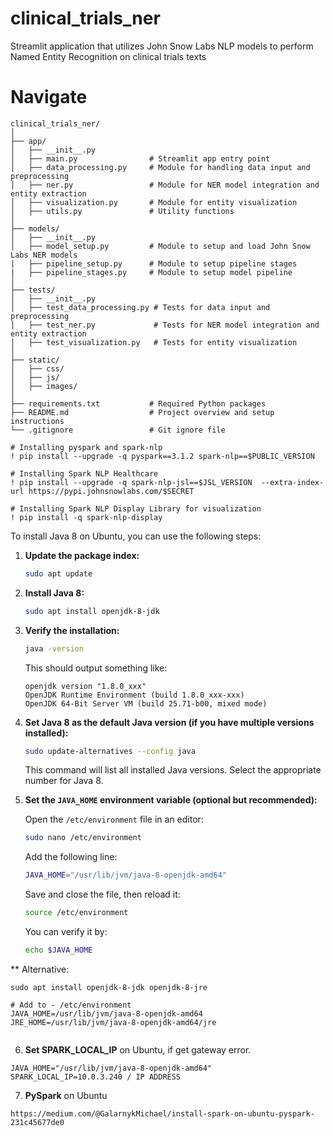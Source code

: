 # clinical_trials_ner
Streamlit application that utilizes John Snow Labs NLP models to perform Named Entity Recognition on clinical trials texts
# Navigate
```
clinical_trials_ner/
│
├── app/
│   ├── __init__.py
│   ├── main.py                # Streamlit app entry point
│   ├── data_processing.py     # Module for handling data input and preprocessing
│   ├── ner.py                 # Module for NER model integration and entity extraction
│   ├── visualization.py       # Module for entity visualization
│   ├── utils.py               # Utility functions
│
├── models/
│   ├── __init__.py
│   ├── model_setup.py         # Module to setup and load John Snow Labs NER models
|   ├── pipeline_setup.py      # Module to setup pipeline stages
|   ├── pipeline_stages.py     # Module to setup model pipeline
│
├── tests/
│   ├── __init__.py
│   ├── test_data_processing.py # Tests for data input and preprocessing
│   ├── test_ner.py             # Tests for NER model integration and entity extraction
│   ├── test_visualization.py   # Tests for entity visualization
│
├── static/
│   ├── css/
│   ├── js/
│   ├── images/
│
├── requirements.txt           # Required Python packages
├── README.md                  # Project overview and setup instructions
└── .gitignore                 # Git ignore file
```

```
# Installing pyspark and spark-nlp
! pip install --upgrade -q pyspark==3.1.2 spark-nlp==$PUBLIC_VERSION

# Installing Spark NLP Healthcare
! pip install --upgrade -q spark-nlp-jsl==$JSL_VERSION  --extra-index-url https://pypi.johnsnowlabs.com/$SECRET

# Installing Spark NLP Display Library for visualization
! pip install -q spark-nlp-display
```

To install Java 8 on Ubuntu, you can use the following steps:

1. **Update the package index:**
   ```bash
   sudo apt update
   ```

2. **Install Java 8:**
   ```bash
   sudo apt install openjdk-8-jdk
   ```

3. **Verify the installation:**
   ```bash
   java -version
   ```

   This should output something like:
   ```
   openjdk version "1.8.0_xxx"
   OpenJDK Runtime Environment (build 1.8.0_xxx-xxx)
   OpenJDK 64-Bit Server VM (build 25.71-b00, mixed mode)
   ```

4. **Set Java 8 as the default Java version (if you have multiple versions installed):**
   ```bash
   sudo update-alternatives --config java
   ```

   This command will list all installed Java versions. Select the appropriate number for Java 8.

5. **Set the `JAVA_HOME` environment variable (optional but recommended):**

   Open the `/etc/environment` file in an editor:
   ```bash
   sudo nano /etc/environment
   ```

   Add the following line:
   ```bash
   JAVA_HOME="/usr/lib/jvm/java-8-openjdk-amd64"
   ```

   Save and close the file, then reload it:
   ```bash
   source /etc/environment
   ```

   You can verify it by:
   ```bash
   echo $JAVA_HOME
   ```
** Alternative:
```
sudo apt install openjdk-8-jdk openjdk-8-jre

# Add to - /etc/environment
JAVA_HOME=/usr/lib/jvm/java-8-openjdk-amd64
JRE_HOME=/usr/lib/jvm/java-8-openjdk-amd64/jre


```
6. **Set SPARK_LOCAL_IP** on Ubuntu, if get gateway error.
```
JAVA_HOME="/usr/lib/jvm/java-8-openjdk-amd64"
SPARK_LOCAL_IP=10.0.3.240 / IP ADDRESS
```

7. **PySpark** on Ubuntu
```
https://medium.com/@GalarnykMichael/install-spark-on-ubuntu-pyspark-231c45677de0
```

